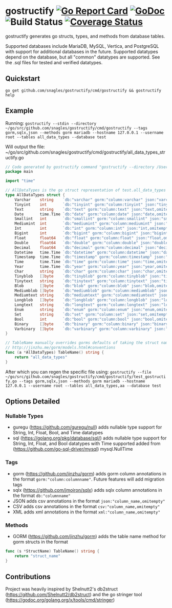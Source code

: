 # gostructify [![Go Report Card](https://goreportcard.com/badge/github.com/snagles/gostructify)](https://goreportcard.com/report/github.com/snagles/gostructify) [![GoDoc](https://godoc.org/github.com/snagles/gostructify?status.svg)](https://godoc.org/github.com/snagles/gostructify)  ![Build Status](https://travis-ci.org/snagles/gostructify.svg?branch=master) [![Coverage Status](https://codecov.io/gh/snagles/gostructify/branch/develop/graph/badge.svg)](https://codecov.io/gh/snagles/gostructify)

gostructify generates go structs, types, and methods from database tables.

Supported databases include MariaDB, MySQL, Vertica, and PostgreSQL with support for additional databases in the future. Supported datatypes depend on the database, but all "common" datatypes are supported. See the .sql files for tested and verified datatypes.

## Quickstart
`go get github.com/snagles/gostructify/cmd/gostructify && gostructify help`

## Example
Running:
```gostructify --stdin --directory ~/go/src/github.com/snagles/gostructify/cmd/gostructify --tags gorm,sqlx,json --methods gorm mariadb --hostname 127.0.0.1 --username root --tables all_data_types --database test```

Will output the file: ~/go/src/github.com/snagles/gostructify/cmd/gostructify/all_data_types_structify.go

```go
// Code generated by gostructify command "gostructify --directory /Users/Stefan/go/src/github.com/snagles/gostructify/cmd/gostructify --tags gorm,sqlx,json --methods gorm mariadb --hostname 127.0.0.1 --username root --tables all_data_types --database test"
package main

import "time"

// AllDataTypes is the go struct representation of test.all_data_types
type AllDataTypes struct {
	Varchar    string    `db:"varchar" gorm:"column:varchar" json:"varchar,omitempty"`
	Tinyint    int       `db:"tinyint" gorm:"column:tinyint" json:"tinyint,omitempty"`
	Text       string    `db:"text" gorm:"column:text" json:"text,omitempty"`
	Date       time.Time `db:"date" gorm:"column:date" json:"date,omitempty"`
	Smallint   int       `db:"smallint" gorm:"column:smallint" json:"smallint,omitempty"`
	Mediumint  int       `db:"mediumint" gorm:"column:mediumint" json:"mediumint,omitempty"`
	Int        int       `db:"int" gorm:"column:int" json:"int,omitempty"`
	Bigint     int       `db:"bigint" gorm:"column:bigint" json:"bigint,omitempty"`
	Float      float64   `db:"float" gorm:"column:float" json:"float,omitempty"`
	Double     float64   `db:"double" gorm:"column:double" json:"double,omitempty"`
	Decimal    float64   `db:"decimal" gorm:"column:decimal" json:"decimal,omitempty"`
	Datetime   time.Time `db:"datetime" gorm:"column:datetime" json:"datetime,omitempty"`
	Timestamp  time.Time `db:"timestamp" gorm:"column:timestamp" json:"timestamp,omitempty"`
	Time       time.Time `db:"time" gorm:"column:time" json:"time,omitempty"`
	Year       time.Time `db:"year" gorm:"column:year" json:"year,omitempty"`
	Char       string    `db:"char" gorm:"column:char" json:"char,omitempty"`
	Tinyblob   []byte    `db:"tinyblob" gorm:"column:tinyblob" json:"tinyblob,omitempty"`
	Tinytext   string    `db:"tinytext" gorm:"column:tinytext" json:"tinytext,omitempty"`
	Blob       []byte    `db:"blob" gorm:"column:blob" json:"blob,omitempty"`
	Mediumblob []byte    `db:"mediumblob" gorm:"column:mediumblob" json:"mediumblob,omitempty"`
	Mediumtext string    `db:"mediumtext" gorm:"column:mediumtext" json:"mediumtext,omitempty"`
	Longblob   []byte    `db:"longblob" gorm:"column:longblob" json:"longblob,omitempty"`
	Longtext   string    `db:"longtext" gorm:"column:longtext" json:"longtext,omitempty"`
	Enum       string    `db:"enum" gorm:"column:enum" json:"enum,omitempty"`
	Set        string    `db:"set" gorm:"column:set" json:"set,omitempty"`
	Bool       int       `db:"bool" gorm:"column:bool" json:"bool,omitempty"`
	Binary     []byte    `db:"binary" gorm:"column:binary" json:"binary,omitempty"`
	Varbinary  []byte    `db:"varbinary" gorm:"column:varbinary" json:"varbinary,omitempty"`
}

// TableName manually overrides gorms defaults of taking the struct name and pluralizing it
// http://jinzhu.me/gorm/models.html#conventions
func (a *AllDataTypes) TableName() string {
	return "all_data_types"
}
```

After which you can regen the specific file using:
```gostructify --file ~/go/src/github.com/snagles/gostructify/cmd/gostructify/test_gostructify.go --tags gorm,sqlx,json --methods gorm mariadb --hostname 127.0.0.1 --username root --tables all_data_types,aa --database test```

## Options Detailed
### Nullable Types
- guregu (https://github.com/guregu/null) adds nullable type support for String, Int, Float, Bool, and Time datatypes
- sql (https://golang.org/pkg/database/sql/) adds nullable type support for String, Int, Float, and Bool datatypes with Time supported added from (https://github.com/go-sql-driver/mysql) mysql.NullTime
### Tags
- gorm (https://github.com/jinzhu/gorm) adds gorm column annotations in the format `gorm:"column:columnname"`. Future features will add migration tags
- sqlx (https://github.com/jmoiron/sqlx) adds sqlx column annotations in the format `db:"columnname"`
- JSON adds csv annotations in the format `json:"column_name,omitempty"`
- CSV adds csv annotations in the format `csv:"column_name,omitempty"`
- XML adds xml annotations in the format `xml:"column_name,omitempty"`
### Methods
- GORM (https://github.com/jinzhu/gorm) adds the table name method for gorm structs in the format
```go
func (s *StructName) TableName() string {
	return "struct_name"
}
```

## Contributions
Project was heavily inspired by Shelnutt2's db2struct (https://github.com/Shelnutt2/db2struct) and the go stringer tool (https://godoc.org/golang.org/x/tools/cmd/stringer)
